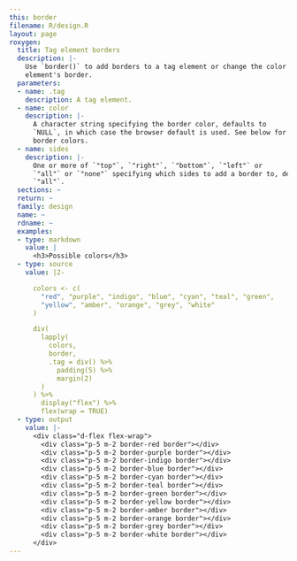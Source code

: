 ```yaml
---
this: border
filename: R/design.R
layout: page
roxygen:
  title: Tag element borders
  description: |-
    Use `border()` to add borders to a tag element or change the color of a tag
    element's border.
  parameters:
  - name: .tag
    description: A tag element.
  - name: color
    description: |-
      A character string specifying the border color, defaults to
      `NULL`, in which case the browser default is used. See below for possible
      border colors.
  - name: sides
    description: |-
      One or more of `"top"`, `"right"`, `"bottom"`, `"left"` or
      `"all"` or `"none"` specifying which sides to add a border to, defaults to
      `"all"`.
  sections: ~
  return: ~
  family: design
  name: ~
  rdname: ~
  examples:
  - type: markdown
    value: |
      <h3>Possible colors</h3>
  - type: source
    value: |2-

      colors <- c(
        "red", "purple", "indigo", "blue", "cyan", "teal", "green",
        "yellow", "amber", "orange", "grey", "white"
      )

      div(
        lapply(
          colors,
          border,
          .tag = div() %>%
            padding(5) %>%
            margin(2)
        )
      ) %>%
        display("flex") %>%
        flex(wrap = TRUE)
  - type: output
    value: |-
      <div class="d-flex flex-wrap">
        <div class="p-5 m-2 border-red border"></div>
        <div class="p-5 m-2 border-purple border"></div>
        <div class="p-5 m-2 border-indigo border"></div>
        <div class="p-5 m-2 border-blue border"></div>
        <div class="p-5 m-2 border-cyan border"></div>
        <div class="p-5 m-2 border-teal border"></div>
        <div class="p-5 m-2 border-green border"></div>
        <div class="p-5 m-2 border-yellow border"></div>
        <div class="p-5 m-2 border-amber border"></div>
        <div class="p-5 m-2 border-orange border"></div>
        <div class="p-5 m-2 border-grey border"></div>
        <div class="p-5 m-2 border-white border"></div>
      </div>
---
```


